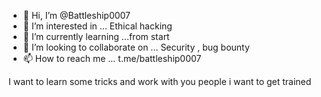 - 👋 Hi, I’m @Battleship0007
- 👀 I’m interested in ... Ethical hacking
- 🌱 I’m currently learning ...from start
- 💞️ I’m looking to collaborate on ... Security , bug bounty
- 📫 How to reach me ... t.me/battleship0007

<!---
Battleship0007/Battleship0007 is a ✨ special ✨ repository because its `README.md` (this file) appears on your GitHub profile.
You can click the Preview link to take a look at your changes.
--->
I want to learn some tricks and work with you people i want to get trained 
